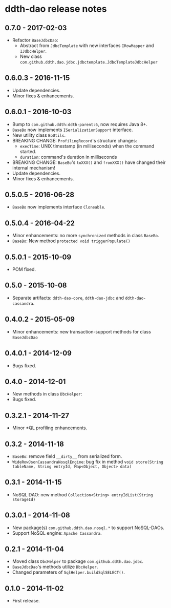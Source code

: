 ddth-dao release notes
======================

0.7.0 - 2017-02-03
------------------

- Refactor `BaseJdbcDao`:
  - Abstract from `JdbcTemplate` with new interfaces `IRowMapper` and `IJdbcHelper`.
  - New class `com.github.ddth.dao.jdbc.jdbctemplate.JdbcTemplateJdbcHelper`


0.6.0.3 - 2016-11-15
--------------------

- Update dependencies.
- Minor fixes & enhancements.


0.6.0.1 - 2016-10-03
--------------------

- Bump to `com.github.ddth:ddth-parent:6`, now requires Java 8+.
- `BaseBo` now implements `ISerializationSupport` interface.
- New utility class `BoUtils`.
- BREAKING CHANGE: `ProfilingRecord`'s structure changes:
  - `execTime`: UNIX timestamp (in milliseconds) when the command started.
  - `duration`: command's duration in milliseconds
- BREAKING CHANGE: `BaseBo`'s `toXXX()` and `fromXXX()` have changed their internal mechanism!
- Update dependencies.
- Minor fixes & enhancements.


0.5.0.5 - 2016-06-28
--------------------

- `BaseBo` now implements interface `Cloneable`.


0.5.0.4 - 2016-04-22
--------------------

- Minor enhancements: no more `synchronized` methods in class `BaseBo`.
- `BaseBo`: New method `protected void triggerPopulate()`


0.5.0.1 - 2015-10-09
--------------------

- POM fixed.


0.5.0 - 2015-10-08
------------------

- Separate artifacts: `ddth-dao-core`, `ddth-dao-jdbc` and `ddth-dao-cassandra`.


0.4.0.2 - 2015-05-09
--------------------

- Minor enhancements: new transaction-support methods for class `BaseJdbcDao`


0.4.0.1 - 2014-12-09
--------------------

- Bugs fixed.


0.4.0 - 2014-12-01
------------------

- New methods in class `DbcHelper`:
- Bugs fixed.


0.3.2.1 - 2014-11-27
--------------------

- Minor *QL profiling enhancements.


0.3.2 - 2014-11-18
------------------

- `BaseBo`: remove field `__dirty__` from serialized form.
- `WideRowJsonCassandraNosqlEngine`: bug fix in method `void store(String tableName, String entryId, Map<Object, Object> data)`


0.3.1 - 2014-11-15
------------------

- NoSQL DAO: new method `Collection<String> entryIdList(String storageId)`


0.3.0.1 - 2014-11-08
--------------------

- New package(s) `com.github.ddth.dao.nosql.*` to support NoSQL-DAOs.
- Support NoSQL engine: `Apache Cassandra`.


0.2.1 - 2014-11-04
------------------

- Moved class `DbcHelper` to package `com.github.ddth.dao.jdbc`.
- `BaseJdbcDao`'s methods utilize `DbcHelper`.
- Changed parameters of `SqlHelper.buildSqlSELECT()`.


0.1.0 - 2014-11-02
------------------

- First release.
